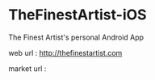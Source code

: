 TheFinestArtist-iOS
=======================

The Finest Artist's personal Android App

web url : http://thefinestartist.com

market url : 
